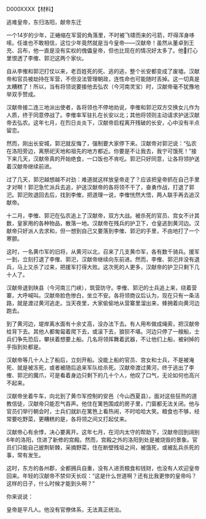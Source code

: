 D000XXXX【材料】

逃难皇帝，东归洛阳，献帝东迁



一个14岁的少年，正蜷缩在军营的角落里，不时被飞啸而来的弓箭，吓得浑身哆嗦。任谁也不敢相信，这位少年竟然就是当今皇帝——汉献帝！虽然从董卓到王充、吕布，他一直是没有实权的傀儡皇帝，但也比现在的情况好太多了。他打心里恨透了李傕、郭汜这两个家伙。

自从李傕和郭汜打仗以来，老百姓死的死、逃的逃，整个长安都变成了废墟。汉献帝和官员被劫持在军营，不但没法管理朝政，连性命也可能随时丢掉。这一切真是太糟糕了！所以，当有将领说要接他去弘农（今河南灵宝）时，汉献帝毫不犹豫地举双手赞成。

汉献帝接二连三地派出使者，各将领也不停地劝说，李傕和郭汜双方交换女儿作为人质，终于同意停战了。李傕率军驻扎在长安以北；其他将领则主动请求护送汉献帝去弘农。这年七月，在烈日炎炎下，汉献帝启程离开残破的长安，心中没有半点留恋。

然而，刚出长安城，郭汜就反悔了，强制要大家停下来。汉献帝对郭汜说：“弘农在洛阳旁边，离祭祀天地和祖先的地方都近。你要是不让我去，我宁可饿死！”接下来几天，汉献帝真的开始绝食，一口饭也不肯吃。郭汜只好同意，让各将领护送着汉献帝继续前进。

过了几天，郭汜越想越不对劲：难道就这样放皇帝走了？应该把皇帝抓在自己手里才对啊！郭汜急忙派兵去追，护送汉献帝的各将领不干了，奋勇作战，打退了郭汜。郭汜败退回去后，找到李傕，把道理一说，李傕恍然大悟，两人联手再去追汉献帝。

十二月，李傕、郭汜在弘农追上了汉献帝，双方大战。被杀死的官员、宫女不计其数，皇家用的各种物品，散落一地。汉献帝在残兵的护卫下，仓皇逃到黄河边。汉献帝只好派人去求和，但一想到自己又要落到李傕、郭汜的手里，不由地打了一个寒颤。

这时，一名黄巾军的旧将，从黄河以北，召来了几支黄巾军，各有数千骑兵。援军一到，立刻打退了李傕、郭汜，汉献帝继续向东前进。然而，李傕、郭汜并没有退兵，马上又杀了过来，把援军打得大败。这次死的人更多，汉献帝的护卫只剩下几十人了。

汉献帝退到陕县（今河南三门峡），筑营防守。李傕、郭汜的士兵追上来，绕着营寨，大呼喊叫。汉献帝脸色惨白，坐立不安。各将领商议后认为，现在只有一条活路，就是渡过黄河逃走。当天夜里，大家偷偷地从营寨里溜出来，蜂拥着向黄河边跑去。

到了黄河边，堤岸离水面有十余丈高，没办法下去。有人用布做成绳索，把汉献帝给背下去。其他人都匍匐着爬下去，或滚下去，狼狈不堪。河边只停了一艘船，士兵们争先恐后，攀扶着想要上船。几名将领挥舞着武器，不让他们上船，被剁掉的手指到处都是。

汉献帝等几十人上了船后，立刻开船。没能上船的官员、宫女和士兵，不是被淹死、就是被冻死，或者被随后追来军队给杀死。汉献帝渡过黄河，终于逃出了李傕、郭汜的魔爪，可是看着身边只剩下的几十个人，他叹了口气，无论如何也高兴不起来。

汉献帝坐着牛车，向北到了黄巾军控制的安邑（今山西夏县）。面对这些狂热的道教信徒，汉献帝只能忍气吞声。他住在篱笆围成的房子里，门窗都无法关闭。他与官员们举行朝会时，士兵们就趴在篱笆上看热闹，不时哈哈大笑。粮食也不够，经常要吃野菜，更糟糕的是，各将领之间又打起仗来。

汉献帝心有余悸，决心要离开。这年七月，在河内太守的帮助下，汉献帝回到阔别6年的洛阳，住进了新修的宫殿。然而，宫殿之外的洛阳到处是被烧毁的景象。官员们只能自己披荆斩棘，采摘野菜，住在断壁残垣之间，被饿死，或被乱兵杀死的事，常有发生。

这时，东方的各州郡，全都拥兵自重，没有人进贡粮食和钱财，也没有人欢迎皇帝回来。年轻的汉献帝不禁仰天长叹：“这是什么世道啊？还有比我更惨的皇帝吗？这样的日子，什么时候才能到头啊？”



你来说说：

皇帝是平凡人。他没有官僚体系，无法真正统治。
















































